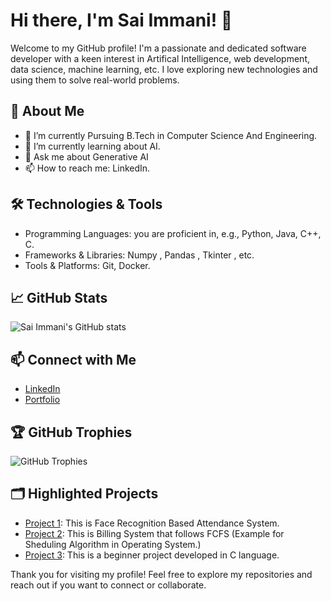 # Hi there, I'm Sai Immani! 👋

Welcome to my GitHub profile! I'm a passionate and dedicated software developer with a keen interest in Artifical Intelligence, web development, data science, machine learning, etc. I love exploring new technologies and using them to solve real-world problems.

## 🚀 About Me

- 🔭 I’m currently Pursuing B.Tech in Computer Science And Engineering. 
- 🌱 I’m currently learning about AI.
- 💬 Ask me about Generative AI
- 📫 How to reach me: LinkedIn.


## 🛠️ Technologies & Tools

- Programming Languages: you are proficient in, e.g., Python,  Java, C++, C.
- Frameworks & Libraries: Numpy , Pandas , Tkinter , etc.
- Tools & Platforms: Git, Docker.
## 📈 GitHub Stats

![Sai Immani's GitHub stats](https://github-readme-stats.vercel.app/api?username=saiimmani&show_icons=true&theme=radical)

## 📫 Connect with Me

- [LinkedIn](https://www.linkedin.com/in/sai-immani)
- [Portfolio](https://sites.google.com/view/saiimmani/home)

## 🏆 GitHub Trophies

![GitHub Trophies](https://github-profile-trophy.vercel.app/?username=saiimmani&theme=radical)

## 🗂️ Highlighted Projects

- [Project 1](https://github.com/saiimmani/FaceRecognitionAttendanceSystem.git): This is Face Recognition Based Attendance System.
- [Project 2](https://github.com/saiimmani/BillingSystem.git): This is Billing System that follows FCFS (Example for Sheduling Algorithm in Operating System.)
- [Project 3](https://github.com/saiimmani/Book-Management-System.git): This is a beginner project developed in C language.

Thank you for visiting my profile! Feel free to explore my repositories and reach out if you want to connect or collaborate.
